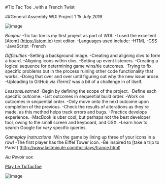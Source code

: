 #Tic Tac Toe ..with a French Twist

##General Assembly WDI Project 1
*15 July 2016*

![image](https://postimg.org/image/nxo56d9fx/)

_Bonjour_
-Tic tac toe is my first project as part of WDI.
-I used the excellent [Atom] (https://atom.io) text editor.
-Languages used include:
  -HTML
  -CSS
  -JavaScript
  -French

_Difficulties_
-Setting a background image.
-Creating and aligning divs to form a board.
-Aligning icons within divs.
-Setting up event listeners.
-Creating a logical sequence for determining game wins/tie outcomes.
-Trying to fix specific problems but in the process ruining other code functionality that works.
-Doing that over and over until figuring out why the new issue arose.
-Uploading to GitHub via iTerm2 was a bit of a challenge in of itself.

_LessonsLearned_
-Begin by defining the scope of the project.
-Define each specific outcome.
-List outcomes in sequential build order.
-Work on outcomes in sequential order.
-Only move onto the next outcome upon completion of the previous.
-Check the results of alterations as they're made, as this method helps track errors and bugs.
-Practice develops experience.
-MacBook is uber cool, but perhaps not the best developer tool, owing to the small screen and keyboard, and OSX.
-Learn how to search Google for *very* specific queries.

_Gameplay Instructions_
-Win the game by lining up three of your icons in a row!
-The first player has the Eiffel Tower icon.
-Be inspired to [take a trip to Paris!] (http://www.lastminute.com/holidays/france.html)

*Au Revoir xox*

[Play Le TicTacToe](https://antz84.github.io/game/)

![image](https://postimg.org/image/hvgifvkzx/)
